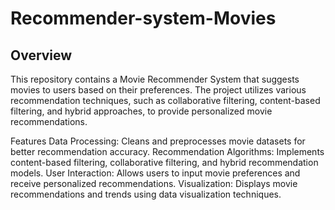 # Recommender-system-Movies
## Overview
This repository contains a Movie Recommender System that suggests movies to users based on their preferences. The project utilizes various recommendation techniques, such as collaborative filtering, content-based filtering, and hybrid approaches, to provide personalized movie recommendations.

Features
Data Processing: Cleans and preprocesses movie datasets for better recommendation accuracy.
Recommendation Algorithms: Implements content-based filtering, collaborative filtering, and hybrid recommendation models.
User Interaction: Allows users to input movie preferences and receive personalized recommendations.
Visualization: Displays movie recommendations and trends using data visualization techniques.
